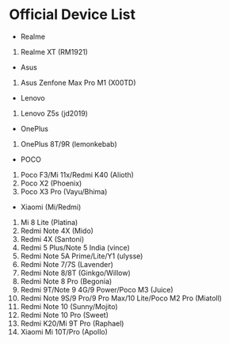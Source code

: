 # Official Device List

* Realme
1. Realme XT (RM1921)

* Asus
1. Asus Zenfone Max Pro M1 (X00TD)

* Lenovo
1. Lenovo Z5s (jd2019)

* OnePlus
1. OnePlus 8T/9R (lemonkebab)

* POCO 
1. Poco F3/Mi 11x/Redmi K40 (Alioth)
2. Poco X2 (Phoenix)
3. Poco X3 Pro (Vayu/Bhima)

* Xiaomi (Mi/Redmi)
1. Mi 8 Lite (Platina)
2. Redmi Note 4X (Mido)
3. Redmi 4X (Santoni) 
4. Redmi 5 Plus/Note 5 India (vince)
5. Redmi Note 5A Prime/Lite/Y1 (ulysse)
6. Redmi Note 7/7S (Lavender)
7. Redmi Note 8/8T (Ginkgo/Willow)
8. Redmi Note 8 Pro (Begonia)
9. Redmi 9T/Note 9 4G/9 Power/Poco M3 (Juice)
10. Redmi Note 9S/9 Pro/9 Pro Max/10 Lite/Poco M2 Pro (Miatoll)
11. Redmi Note 10 (Sunny/Mojito)
12. Redmi Note 10 Pro (Sweet)
13. Redmi K20/Mi 9T Pro (Raphael)
14. Xiaomi Mi 10T/Pro (Apollo)

